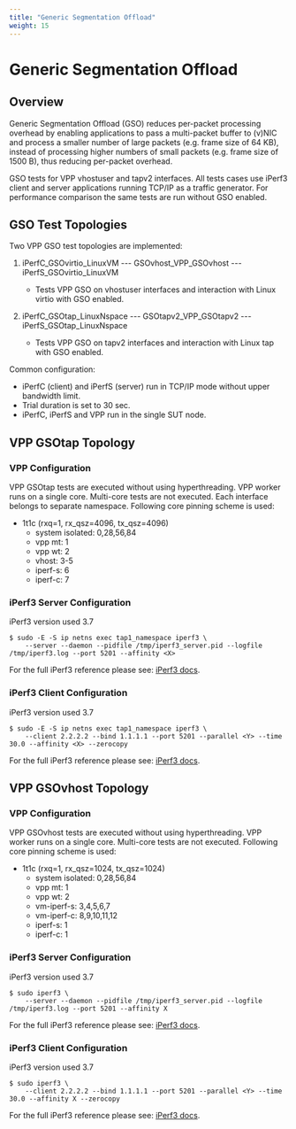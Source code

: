 ```yaml
---
title: "Generic Segmentation Offload"
weight: 15
---
```


# Generic Segmentation Offload

## Overview

Generic Segmentation Offload (GSO) reduces per-packet processing
overhead by enabling applications  to pass a multi-packet buffer to
(v)NIC and process a smaller number of large packets (e.g. frame size of
64 KB), instead of processing higher numbers of small packets (e.g.
frame size of 1500 B), thus reducing per-packet overhead.

GSO tests for VPP vhostuser and tapv2 interfaces. All tests cases use iPerf3
client and server applications running TCP/IP as a traffic generator. For
performance comparison the same tests are run without GSO enabled.

## GSO Test Topologies

Two VPP GSO test topologies are implemented:

1. iPerfC_GSOvirtio_LinuxVM --- GSOvhost_VPP_GSOvhost --- iPerfS_GSOvirtio_LinuxVM

   - Tests VPP GSO on vhostuser interfaces and interaction with Linux
     virtio with GSO enabled.

2. iPerfC_GSOtap_LinuxNspace --- GSOtapv2_VPP_GSOtapv2 --- iPerfS_GSOtap_LinuxNspace

   - Tests VPP GSO on tapv2 interfaces and interaction with Linux tap
     with GSO enabled.

Common configuration:

- iPerfC (client) and iPerfS (server) run in TCP/IP mode without upper
  bandwidth limit.
- Trial duration is set to 30 sec.
- iPerfC, iPerfS and VPP run in the single SUT node.


## VPP GSOtap Topology

### VPP Configuration

VPP GSOtap tests are executed without using hyperthreading. VPP worker runs on
a single core. Multi-core tests are not executed. Each interface belongs to
separate namespace. Following core pinning scheme is used:

- 1t1c (rxq=1, rx_qsz=4096, tx_qsz=4096)
  - system isolated: 0,28,56,84
  - vpp mt:  1
  - vpp wt:  2
  - vhost:   3-5
  - iperf-s: 6
  - iperf-c: 7

### iPerf3 Server Configuration

iPerf3 version used 3.7

    $ sudo -E -S ip netns exec tap1_namespace iperf3 \
        --server --daemon --pidfile /tmp/iperf3_server.pid --logfile /tmp/iperf3.log --port 5201 --affinity <X>

For the full iPerf3 reference please see:
[iPerf3 docs](https://github.com/esnet/iperf/blob/master/docs/invoking.rst).


### iPerf3 Client Configuration

iPerf3 version used 3.7

    $ sudo -E -S ip netns exec tap1_namespace iperf3 \
        --client 2.2.2.2 --bind 1.1.1.1 --port 5201 --parallel <Y> --time 30.0 --affinity <X> --zerocopy

For the full iPerf3 reference please see:
[iPerf3 docs](https://github.com/esnet/iperf/blob/master/docs/invoking.rst).


## VPP GSOvhost Topology

### VPP Configuration

VPP GSOvhost tests are executed without using hyperthreading. VPP worker runs
on a single core. Multi-core tests are not executed. Following core pinning
scheme is used:

- 1t1c (rxq=1, rx_qsz=1024, tx_qsz=1024)
  - system isolated: 0,28,56,84
  - vpp mt:  1
  - vpp wt:  2
  - vm-iperf-s: 3,4,5,6,7
  - vm-iperf-c: 8,9,10,11,12
  - iperf-s: 1
  - iperf-c: 1

###  iPerf3 Server Configuration

iPerf3 version used 3.7

    $ sudo iperf3 \
        --server --daemon --pidfile /tmp/iperf3_server.pid --logfile /tmp/iperf3.log --port 5201 --affinity X

For the full iPerf3 reference please see:
[iPerf3 docs](https://github.com/esnet/iperf/blob/master/docs/invoking.rst).


### iPerf3 Client Configuration

iPerf3 version used 3.7

    $ sudo iperf3 \
        --client 2.2.2.2 --bind 1.1.1.1 --port 5201 --parallel <Y> --time 30.0 --affinity X --zerocopy

For the full iPerf3 reference please see:
[iPerf3 docs](https://github.com/esnet/iperf/blob/master/docs/invoking.rst).